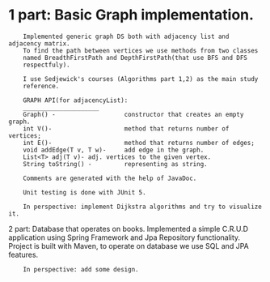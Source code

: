 <h1>1 part: Basic Graph implementation.</h1>

        Implemented generic graph DS both with adjacency list and adjacency matrix.
        To find the path between vertices we use methods from two classes
        named BreadthFirstPath and DepthFirstPath(that use BFS and DFS 
        respectfuly).
        
        I use Sedjewick's courses (Algorithms part 1,2) as the main study 
        reference.
        
        GRAPH API(for adjacencyList): 
        _____________________
        Graph() -                   constructor that creates an empty graph.
        int V()-                    method that returns number of vertices;
        int E()-                    method that returns number of edges;
        void addEdge(T v, T w)-     add edge in the graph.
        List<T> adj(T v)- adj. vertices to the given vertex.
        String toString() -         representing as string.
        
        Comments are generated with the help of JavaDoc.
        
        Unit testing is done with JUnit 5.        
        
        In perspective: implement Dijkstra algorithms and try to visualize it.
        
       
2 part: Database that operates on books.
        Implemented a simple C.R.U.D application using Spring Framework and 
        Jpa Repository functionality.
        Project is built with Maven, to operate on database we use SQL and JPA
        features.
        
        In perspective: add some design.
